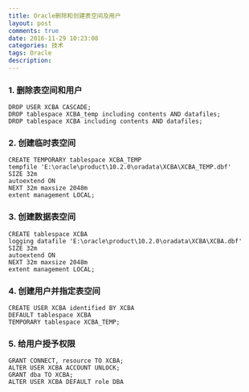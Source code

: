 ```yaml
---
title: Oracle删除和创建表空间及用户
layout: post
comments: true
date: 2016-11-29 10:23:08
categories: 技术
tags: Oracle 
description:
---
```

### 1. 删除表空间和用户
```
DROP USER XCBA CASCADE;
DROP tablespace XCBA_temp including contents AND datafiles;
DROP tablespace XCBA including contents AND datafiles;
```

<!-- more -->

### 2. 创建临时表空间
```
CREATE TEMPORARY tablespace XCBA_TEMP 
tempfile 'E:\oracle\product\10.2.0\oradata\XCBA\XCBA_TEMP.dbf' 
SIZE 32m 
autoextend ON 
NEXT 32m maxsize 2048m 
extent management LOCAL;
```

### 3. 创建数据表空间
```
CREATE tablespace XCBA 
logging datafile 'E:\oracle\product\10.2.0\oradata\XCBA\XCBA.dbf' 
SIZE 32m 
autoextend ON 
NEXT 32m maxsize 2048m 
extent management LOCAL;
```

### 4. 创建用户并指定表空间
```
CREATE USER XCBA identified BY XCBA 
DEFAULT tablespace XCBA 
TEMPORARY tablespace XCBA_TEMP;
```

### 5. 给用户授予权限
```
GRANT CONNECT, resource TO XCBA;
ALTER USER XCBA ACCOUNT UNLOCK;
GRANT dba TO XCBA;
ALTER USER XCBA DEFAULT role DBA
```